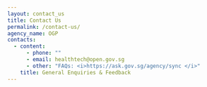 ```yaml
---
layout: contact_us
title: Contact Us
permalink: /contact-us/
agency_name: OGP
contacts:
  - content:
      - phone: ""
      - email: healthtech@open.gov.sg
      - other: "FAQs: <i>https://ask.gov.sg/agency/sync </i>"
    title: General Enquiries & Feedback
---
```

